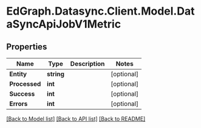 # EdGraph.Datasync.Client.Model.DataSyncApiJobV1Metric

## Properties

Name | Type | Description | Notes
------------ | ------------- | ------------- | -------------
**Entity** | **string** |  | [optional] 
**Processed** | **int** |  | [optional] 
**Success** | **int** |  | [optional] 
**Errors** | **int** |  | [optional] 

[[Back to Model list]](../README.md#documentation-for-models) [[Back to API list]](../README.md#documentation-for-api-endpoints) [[Back to README]](../README.md)

